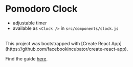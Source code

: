 # Pomodoro Clock
- adjustable timer
- available as `<Clock />` in `src/components/clock.js`

<br>
This project was bootstrapped with [Create React App](https://github.com/facebookincubator/create-react-app).

Find the guide  [here](https://github.com/facebookincubator/create-react-app/blob/master/packages/react-scripts/template/README.md).

